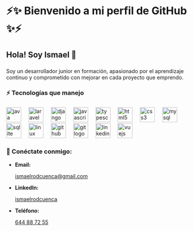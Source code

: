 <h1 align="left">⚡✨ Bienvenido a mi perfil de GitHub ✨⚡</h1>

###

<h2 align="left">Hola! Soy Ismael 👋</h2>

###

<p align="left">Soy un desarrollador junior en formación, apasionado por el aprendizaje continuo y comprometido con mejorar en cada proyecto que emprendo.</p>

###

<h3 align="left">⚡ Tecnologías que manejo</h3>

###

<div align="left">
  <img src="https://cdn.jsdelivr.net/gh/devicons/devicon/icons/java/java-original.svg" height="40" alt="java logo"  />
  <img width="12" />
  <img src="https://cdn.jsdelivr.net/gh/devicons/devicon/icons/laravel/laravel-original.svg" height="40" alt="laravel logo"  />
  <img width="12" />
  <img src="https://cdn.jsdelivr.net/gh/devicons/devicon/icons/django/django-plain.svg" height="40" alt="django logo"  />
  <img width="12" />
  <img src="https://cdn.jsdelivr.net/gh/devicons/devicon/icons/javascript/javascript-original.svg" height="40" alt="javascript logo"  />
  <img width="12" />
  <img src="https://cdn.jsdelivr.net/gh/devicons/devicon/icons/typescript/typescript-original.svg" height="40" alt="typescript logo"  />
  <img width="12" />
  <img src="https://cdn.jsdelivr.net/gh/devicons/devicon/icons/html5/html5-original.svg" height="40" alt="html5 logo"  />
  <img width="12" />
  <img src="https://cdn.jsdelivr.net/gh/devicons/devicon/icons/css3/css3-original.svg" height="40" alt="css3 logo"  />
  <img width="12" />
  <img src="https://cdn.jsdelivr.net/gh/devicons/devicon/icons/mysql/mysql-original.svg" height="40" alt="mysql logo"  />
  <img width="12" />
  <img src="https://cdn.jsdelivr.net/gh/devicons/devicon/icons/sqlite/sqlite-original.svg" height="40" alt="sqlite logo"  />
  <img width="12" />
  <img src="https://cdn.jsdelivr.net/gh/devicons/devicon/icons/linux/linux-original.svg" height="40" alt="linux logo"  />
  <img width="12" />
  <img src="https://cdn.jsdelivr.net/gh/devicons/devicon/icons/github/github-original.svg" height="40" alt="github logo"  />
  <img width="12" />
  <img src="https://cdn.jsdelivr.net/gh/devicons/devicon/icons/git/git-original.svg" height="40" alt="git logo"  />
  <img width="12" />
  <img src="https://cdn.jsdelivr.net/gh/devicons/devicon/icons/linkedin/linkedin-original.svg" height="40" alt="linkedin logo"  />
  <img width="12" />
  <img src="https://cdn.jsdelivr.net/gh/devicons/devicon/icons/vuejs/vuejs-original.svg" height="40" alt="vuejs logo"  />
</div>

###

<h3 align="left">🔗 Conéctate conmigo:</h3>
<ul>
  <li>
    <strong>Email: </strong>
    <a align="left" href="mailto:ismaelrodcuenca@gmail.com">
      <p>ismaelrodcuenca@gmail.com</p></a>
  </li>
  <li>
    <strong>LinkedIn:</strong> 
    <a href="https://www.linkedin.com/in/ismaelrodcuenca/">
      <p>ismaelrodcuenca</p></a>
  </li>
  <li>
    <strong>Teléfono:</strong> 
    <a href="tel:+34644887255">
      <p>644 88 72 55</p></a>
  </li>
</ul>
